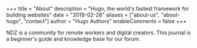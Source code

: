 +++
title = "About"
description = "Hugo, the world's fastest framework for building websites"
date = "2019-02-28"
aliases = ["about-us", "about-hugo", "contact"]
author = "Hugo Authors"
enableComments = false
+++

NDZ is a community for remote workers and digital creators. This journal is a beginner's guide and knowledge base for our forum.

